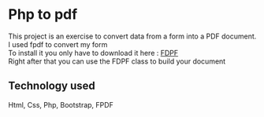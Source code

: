 # Php to pdf

This project is an exercise to convert data from a form into a PDF document.
I used fpdf to convert my form <br>
To install it you only have to download it here : [FDPF](http://www.fpdf.org/) <br>
Right after that you can use the FDPF class to build your document

## Technology used

Html, Css, Php, Bootstrap, FPDF